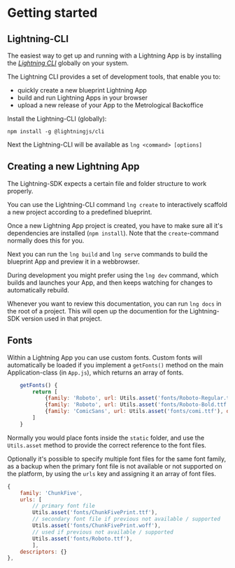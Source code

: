 # Getting started

## Lightning-CLI

The easiest way to get up and running with a Lightning App is by installing the _[Lightning CLI](https://github.com/rdkcentral/Lightning-CLI)_ globally on your system.

The Lightning CLI provides a set of development tools, that enable you to:

- quickly create a new blueprint Lightning App
- build and run Lightning Apps in your browser
- upload a new release of your App to the Metrological Backoffice

Install the Lightning-CLI (globally):

```
npm install -g @lightningjs/cli
```

Next the Lightning-CLI will be available as `lng <command> [options]`

## Creating a new Lightning App

The Lightning-SDK expects a certain file and folder structure to work properly.

You can use the Lightning-CLI command `lng create` to interactively scaffold a new project according to a predefined blueprint.

Once a new Lightning App project is created, you have to make sure all it's dependencies are installed (`npm install`). Note that the `create`-command normally does this for you.

Next you can run the `lng build` and `lng serve` commands to build the blueprint App and preview it in a webbrowser.

During development you might prefer using the `lng dev` command, which builds and launches your App, and then keeps watching for changes to automatically rebuild.

Whenever you want to review this documentation, you can run `lng docs` in the root of a project. This will open up the documention for the Lightning-SDK version used in that project.

## Fonts

Within a Lightning App you can use custom fonts. Custom fonts will automatically be loaded if you implement a `getFonts()` method on the main Application-class (in `App.js`), which returns an array of fonts.

```js
    getFonts() {
        return [
            {family: 'Roboto', url: Utils.asset('fonts/Roboto-Regular.ttf'), descriptors: {}},
            {family: 'Roboto', url: Utils.asset('fonts/Roboto-Bold.ttf'), descriptors: { weight: 'bold' }}
            {family: 'ComicSans', url: Utils.asset('fonts/comi.ttf'), descriptors: { weight: 'bold' }}
        ]
    }
```

Normally you would place fonts inside the `static` folder, and use the `Utils.asset` method to provide the correct reference to the font files.

Optionally it's possible to specify multiple font files for the same font family, as a backup when the primary font file is not available or not supported on the platform, by using the `urls` key and assigning it an array of font files.

```js
{
    family: 'ChunkFive',
    urls: [
        // primary font file
        Utils.asset('fonts/ChunkFivePrint.ttf'),
        // secondary font file if previous not available / supported
        Utils.asset('fonts/ChunkFivePrint.woff'),
        // used if previous not available / supported
        Utils.asset('fonts/Roboto.ttf'),
        ],
    descriptors: {}
},
```
